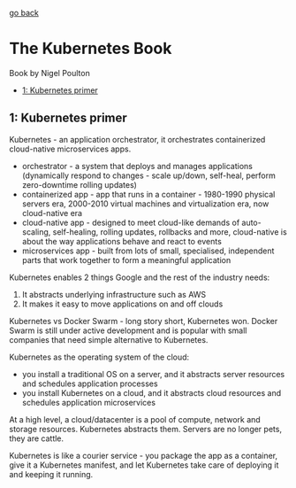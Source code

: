 [go back](https://github.com/pkardas/learning)

# The Kubernetes Book

Book by Nigel Poulton

- [1: Kubernetes primer](#1-kubernetes-primer)

## 1: Kubernetes primer

Kubernetes - an application orchestrator, it orchestrates containerized cloud-native microservices apps.

- orchestrator - a system that deploys and manages applications (dynamically respond to changes - scale up/down,
  self-heal, perform zero-downtime rolling updates)
- containerized app - app that runs in a container - 1980-1990 physical servers era, 2000-2010 virtual machines and
  virtualization era, now cloud-native era
- cloud-native app - designed to meet cloud-like demands of auto-scaling, self-healing, rolling updates, rollbacks and
  more, cloud-native is about the way applications behave and react to events
- microservices app - built from lots of small, specialised, independent parts that work together to form a meaningful
  application

Kubernetes enables 2 things Google and the rest of the industry needs:

1. It abstracts underlying infrastructure such as AWS
2. It makes it easy to move applications on and off clouds

Kubernetes vs Docker Swarm - long story short, Kubernetes won. Docker Swarm is still under active development and is
popular with small companies that need simple alternative to Kubernetes.

Kubernetes as the operating system of the cloud:

- you install a traditional OS on a server, and it abstracts server resources and schedules application processes
- you install Kubernetes on a cloud, and it abstracts cloud resources and schedules application microservices

At a high level, a cloud/datacenter is a pool of compute, network and storage resources. Kubernetes abstracts them.
Servers are no longer pets, they are cattle.

Kubernetes is like a courier service - you package the app as a container, give it a Kubernetes manifest, and let
Kubernetes take care of deploying it and keeping it running. 
